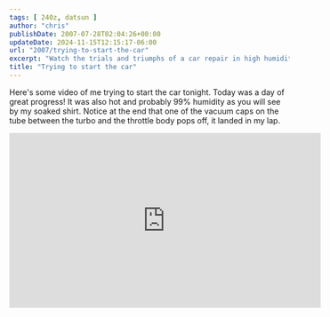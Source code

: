 ```yaml
---
tags: [ 240z, datsun ]
author: "chris"
publishDate: 2007-07-28T02:04:26+00:00
updateDate: 2024-11-15T12:15:17-06:00
url: "2007/trying-to-start-the-car"
excerpt: "Watch the trials and triumphs of a car repair in high humidity, complete with a surprise ending involving a popped vacuum cap."
title: "Trying to start the car"
---
```


Here's some video of me trying to start the car tonight. Today was a day of great progress! It was also hot and probably 99% humidity as you will see by my soaked shirt.
Notice at the end that one of the vacuum caps on the tube between the turbo and the throttle body pops off, it landed in my lap.

 <iframe width="560" height="315" src="https://www.youtube.com/embed/d3ERiZtYITI?si=iOT8tl7njAdYUZl9" title="YouTube video player" frameborder="0" allow="accelerometer; autoplay; clipboard-write; encrypted-media; gyroscope; picture-in-picture; web-share" referrerpolicy="strict-origin-when-cross-origin" allowfullscreen></iframe>
